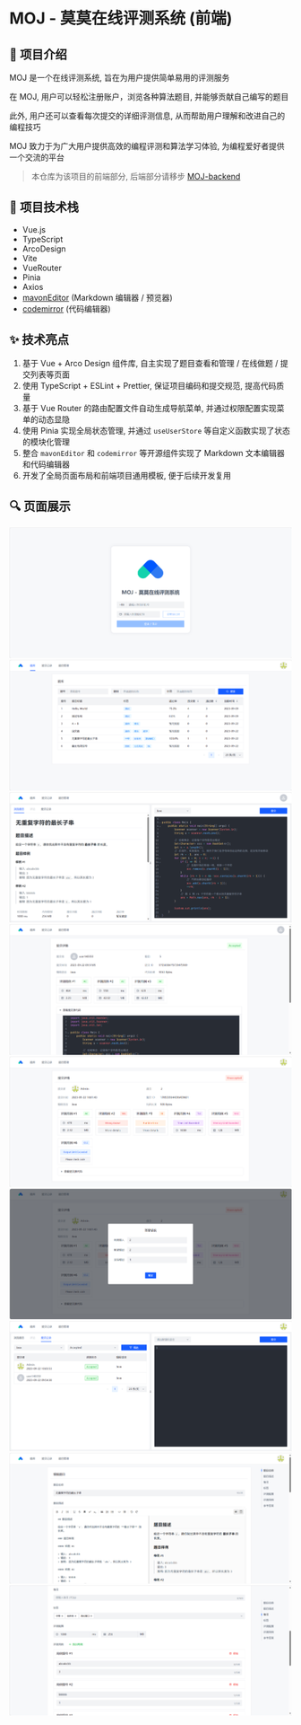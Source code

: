 # MOJ - 莫莫在线评测系统 (前端)

## 📝 项目介绍

MOJ 是一个在线评测系统, 旨在为用户提供简单易用的评测服务

在 MOJ, 用户可以轻松注册账户，浏览各种算法题目, 并能够贡献自己编写的题目

此外, 用户还可以查看每次提交的详细评测信息, 从而帮助用户理解和改进自己的编程技巧

MOJ 致力于为广大用户提供高效的编程评测和算法学习体验, 为编程爱好者提供一个交流的平台

> 本仓库为该项目的前端部分, 后端部分请移步 [MOJ-backend](https://github.com/DXMY-Fs/MOJ-backend)

## 🔧 项目技术栈

- Vue.js
- TypeScript
- ArcoDesign
- Vite
- VueRouter
- Pinia
- Axios
- [mavonEditor](https://github.com/hinesboy/mavonEditor) (Markdown 编辑器 / 预览器)
- [codemirror](https://github.com/surmon-china/vue-codemirror) (代码编辑器)

## ✨ 技术亮点

1. 基于 Vue + Arco Design 组件库, 自主实现了题目查看和管理 / 在线做题 / 提交列表等页面
2. 使用 TypeScript + ESLint + Prettier, 保证项目编码和提交规范, 提高代码质量
3. 基于 Vue Router 的路由配置文件自动生成导航菜单, 并通过权限配置实现菜单的动态显隐
4. 使用 Pinia 实现全局状态管理, 并通过 `useUserStore` 等自定义函数实现了状态的模块化管理
5. 整合 `mavonEditor` 和 `codemirror` 等开源组件实现了 Markdown 文本编辑器和代码编辑器
6. 开发了全局页面布局和前端项目通用模板, 便于后续开发复用

## 🔍 页面展示

![1-登录](./md/1-登录.png)
![2-题库](./md/2-题库.png)
![3-题目展示](./md/3-题目展示.png)
![4-评测详情](./md/4-评测详情.png)
![5-评测详情](./md/5-评测详情.png)
![6-错误提示](./md/6-错误提示.png)
![7-提交记录](./md/7-提交记录.png)
![8-题目编辑](./md/8-题目编辑.png)
![9-题目编辑](./md/9-题目编辑.png)

